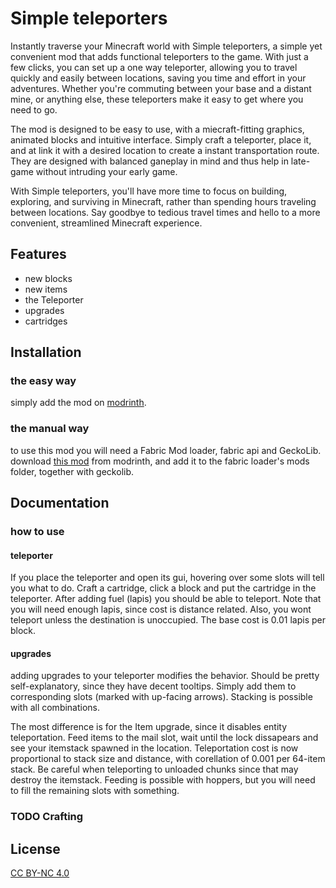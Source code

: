 
# Simple teleporters
Instantly traverse your Minecraft world with Simple teleporters, a simple yet convenient mod that adds functional teleporters to the game. With just a few clicks, you can set up a one way teleporter, allowing you to travel quickly and easily between locations, saving you time and effort in your adventures. Whether you're commuting between your base and a distant mine, or anything else, these teleporters make it easy to get where you need to go. 

The mod is designed to be easy to use, with a miecraft-fitting graphics, animated blocks and intuitive interface. Simply craft a teleporter, place it, and at link it with a desired location to create a instant transportation route. They are designed with balanced ganeplay in mind and thus help in late-game without intruding your early game. 

With Simple teleporters, you'll have more time to focus on building, exploring, and surviving in Minecraft, rather than spending hours traveling between locations. Say goodbye to tedious travel times and hello to a more convenient, streamlined Minecraft experience.


## Features

- new blocks
- new items
- the Teleporter
- upgrades
- cartridges


## Installation
### the easy way
simply add the mod on [modrinth](https://modrinth.com/mod/simple-teleporters).
### the manual way
to use this mod you will need a Fabric Mod loader, fabric api and GeckoLib.
download [this mod](https://modrinth.com/mod/simple-teleporters) from modrinth, and add it to the fabric loader's mods folder, together with geckolib.
    
## Documentation
### how to use
#### teleporter
If you place the teleporter and open its gui, hovering over some slots will tell you what to do. Craft a cartridge, click a block and put the cartridge in the teleporter. After adding fuel (lapis) you should be able to teleport. Note that you will need enough lapis, since cost is distance related. Also, you wont teleport unless the destination is unoccupied. The base cost is 0.01 lapis per block.
#### upgrades
adding upgrades to your teleporter modifies the behavior. Should be pretty self-explanatory, since they have decent tooltips. Simply add them to corresponding slots (marked with up-facing arrows). Stacking is possible with all combinations.

The most difference is for the Item upgrade, since it disables entity teleportation. Feed items to the mail slot, wait until the lock dissapears and see your itemstack spawned in the location. Teleportation cost is now proportional to stack size and distance, with corellation of 0.001 per 64-item stack. Be careful when teleporting to unloaded chunks since that may destroy the itemstack. Feeding is possible with hoppers, but you will need to fill the remaining slots with something.

### TODO Crafting
## License
[CC BY-NC 4.0](https://creativecommons.org/licenses/by-nc/4.0/)

